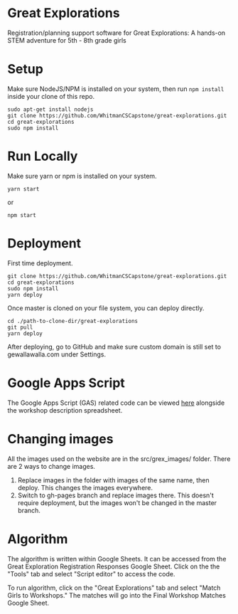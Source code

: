 # Great Explorations

Registration/planning support software for Great Explorations: A hands-on STEM adventure for 5th - 8th grade girls

# Setup

Make sure NodeJS/NPM is installed on your system, then run `npm install` inside your clone of this repo.

```
sudo apt-get install nodejs
git clone https://github.com/WhitmanCSCapstone/great-explorations.git
cd great-explorations
sudo npm install
```

# Run Locally

Make sure yarn or npm is installed on your system.

```
yarn start
```
or
```
npm start
```

# Deployment

First time deployment.

```
git clone https://github.com/WhitmanCSCapstone/great-explorations.git
cd great-explorations
sudo npm install
yarn deploy
```

Once master is cloned on your file system, you can deploy directly.

```
cd ./path-to-clone-dir/great-explorations
git pull
yarn deploy
```

After deploying, go to GitHub and make sure custom domain is still set to gewallawalla.com under Settings.

# Google Apps Script

The Google Apps Script (GAS) related code can be viewed [here](https://docs.google.com/spreadsheets/d/1h-UJlgXtuydbPonqGLyPRx3FG8hp9XANk_TxjoQ46uw/edit?usp=sharing) alongside the workshop description spreadsheet.

# Changing images

All the images used on the website are in the src/grex_images/ folder. There are 2 ways to change images. 
1. Replace images in the folder with images of the same name, then deploy. This changes the images everywhere.
2. Switch to gh-pages branch and replace images there. This doesn't require deployment, but the images won't be changed in the master branch.

# Algorithm

The algorithm is written within Google Sheets. It can be accessed from the Great Exploration Registration Responses Google Sheet. Click on the the "Tools" tab and select "Script editor" to access the code.

To run algorithm, click on the "Great Explorations" tab and select "Match Girls to Workshops." The matches will go into the Final Workshop Matches Google Sheet.
